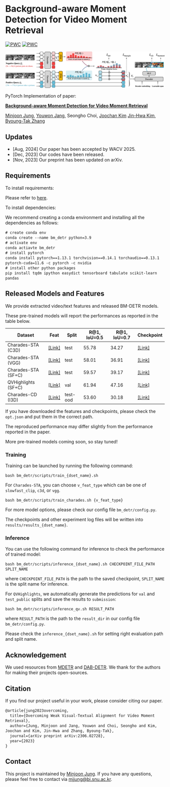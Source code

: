 # Background-aware Moment Detection for Video Moment Retrieval
[![PWC](https://img.shields.io/endpoint.svg?url=https://paperswithcode.com/badge/overcoming-weak-visual-textual-alignment-for/moment-retrieval-on-charades-sta)](https://paperswithcode.com/sota/moment-retrieval-on-charades-sta?p=overcoming-weak-visual-textual-alignment-for)
[![PWC](https://img.shields.io/endpoint.svg?url=https://paperswithcode.com/badge/overcoming-weak-visual-textual-alignment-for/moment-retrieval-on-qvhighlights)](https://paperswithcode.com/sota/moment-retrieval-on-qvhighlights?p=overcoming-weak-visual-textual-alignment-for)

![model](./res/model.jpg)

PyTorch Implementation of paper:

**[Background-aware Moment Detection for Video Moment Retrieval](https://arxiv.org/abs/2306.02728)**

[Minjoon Jung](https://minjoong507.github.io/), [Youwon Jang](https://github.com/greeksharifa), Seongho Choi, [Joochan Kim](https://tikatoka.github.io) [Jin-Hwa Kim](http://wityworks.com/), [Byoung-Tak Zhang](https://bi.snu.ac.kr/~btzhang/)
## Updates
* [Aug, 2024] Our paper has been accepted by WACV 2025.
* [Dec, 2023] Our codes have been released.
* [Nov, 2023] Our preprint has been updated on arXiv.

## Requirements

To install requirements:

Please refer to [here](data/README.md).

To install dependencies:

We recommend creating a conda environment and installing all the dependencies as follows:
```
# create conda env
conda create --name bm_detr python=3.9
# activate env
conda actiavte bm_detr
# install pytorch
conda install pytorch==1.13.1 torchvision==0.14.1 torchaudio==0.13.1 pytorch-cuda=11.6 -c pytorch -c nvidia
# install other python packages
pip install tqdm ipython easydict tensorboard tabulate scikit-learn pandas
```

## Released Models and Features

We provide extracted video/text features and released BM-DETR models.

These pre-trained models will report the performances as reported in the table below.


| Dataset                    | Feat                                                                                           | Split     | R@1, IoU=0.5 | R@1, IoU=0.7 | Checkpoint                                                                                       |
|----------------------------|------------------------------------------------------------------------------------------------|-----------|--------------|--------------|--------------------------------------------------------------------------------------------------|
| Charades-STA (C3D)         | [[Link]](https://drive.google.com/drive/folders/1C9dPyME9i5V2_bYqK4YDVyUQltmaaHiu?usp=sharing) | test      | 55.78        | 34.27        | [[Link]](https://drive.google.com/drive/folders/1VUsFRYHAyHED9qES37pKqZahuvTxWTqP?usp=sharing)   |
| Charades-STA (VGG)         | [[Link]](https://drive.google.com/drive/folders/1C9dPyME9i5V2_bYqK4YDVyUQltmaaHiu?usp=sharing) | test      | 58.01        | 36.91        | [[Link]](https://drive.google.com/drive/folders/1xyoQ2K6sI9B_bCFN5df3hwaL5u2ZqA43?usp=sharing)   |
| Charades-STA (SF+C)        | [[Link]](https://drive.google.com/drive/folders/1C9dPyME9i5V2_bYqK4YDVyUQltmaaHiu?usp=sharing) | test      | 59.57        | 39.17        | [[Link]](https://drive.google.com/drive/folders/1ykPRrYZtd-V4b1sD_vG1bN3ukmltIZSH?usp=sharing)   |
| QVHighlights (SF+C)        | [[Link]](https://drive.google.com/file/d/1Hiln02F1NEpoW8-iPZurRyi-47-W2_B9/view?usp=sharing)   | val       | 61.94        | 47.16        | [[Link]](https://drive.google.com/drive/folders/1otXSq2gkPdlheqjCwqF3Kii-vUE8sk2V?usp=sharing)   |
| Charades-CD (I3D)          | [[Link]](https://drive.google.com/drive/folders/1EiypIk4Mb2zQiHv611RRy6ZLhN1mOEC5?usp=sharing) | test-ood  | 53.60        | 30.18        | [[Link]](https://drive.google.com/drive/folders/1ppX9btLdTnp8r3T58bhUGVmgEdoiadaL?usp=sharing)   |

If you have downloaded the features and checkpoints, please check the `opt.json` and put them in the correct path.

The reproduced performance may differ slightly from the performance reported in the paper.

More pre-trained models coming soon, so stay tuned!

### Training

Training can be launched by running the following command:
```
bash bm_detr/scripts/train_{dset_name}.sh
```

For `Charades-STA`, you can choose `v_feat_type` which can be one of `slowfast_clip`, `c3d`, or `vgg`.

```
bash bm_detr/scripts/train_charades.sh {v_feat_type}
```

For more model options, please check our config file `bm_detr/config.py`.

The checkpoints and other experiment log files will be written into `results/results_{dset_name}`.

### Inference
You can use the following command for inference to check the performance of trained model:

```
bash bm_detr/scripts/inference_{dset_name}.sh CHECKPOINT_FILE_PATH SPLIT_NAME  
```

where `CHECKPOINT_FILE_PATH` is the path to the saved checkpoint, `SPLIT_NAME` is the split name for inference.

For `QVHighlights`, we automatically generate the predictions for `val` and `test_public` splits and save the results to `submission`:

```
bash bm_detr/scripts/inference_qv.sh RESULT_PATH  
``` 

where `RESULT_PATH` is the path to the `result_dir` in our config file `bm_detr/config.py`.

Please check the `inference_{dset_name}.sh` for setting right evaluation path and split name.

## Acknowledgement

We used resources from [MDETR](https://github.com/jayleicn/moment_detr) and [DAB-DETR](https://github.com/IDEA-Research/DAB-DETR).  We thank for the authors for making their projects open-sources.

## Citation
If you find our project useful in your work, please consider citing our paper.
```
@article{jung2023overcoming,
  title={Overcoming Weak Visual-Textual Alignment for Video Moment Retrieval},
  author={Jung, Minjoon and Jang, Youwon and Choi, Seongho and Kim, Joochan and Kim, Jin-Hwa and Zhang, Byoung-Tak},
  journal={arXiv preprint arXiv:2306.02728},
  year={2023}
}
```

## Contact

This project is maintained by [Minjoon Jung](https://minjoong507.github.io/). 
If you have any questions, please feel free to contact via mjjung@bi.snu.ac.kr.
